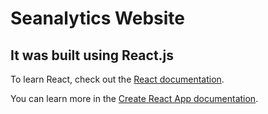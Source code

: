 # Seanalytics Website

## It was built using React.js

To learn React, check out the [React documentation](https://reactjs.org/).

You can learn more in the [Create React App documentation](https://facebook.github.io/create-react-app/docs/getting-started).
